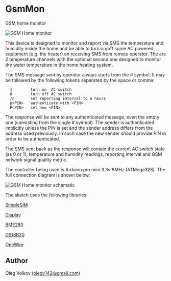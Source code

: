 # GsmMon
GSM home monitor

![GSM Home monitor](https://github.com/olegv142/GsmMon/blob/master/doc/GsmMon.jpg)

This device is designed to monitor and report via SMS the temperature and humidity inside the home
and be able to turn on/off some AC powered equipment (e.g. the heater) on receiving SMS from remote operator.
The are 2 temperature channels with the optional second one designed to monitor the water temperature in
the home heating system.

The SMS message sent by operator always starts from the # symbol.
It may be followed by the following tokens separated by the space or comma:
```
  1        turn on  AC switch
  0        turn off AC switch
  /n       set reporting interval to n hours
  p<PIN>   authenticate with <PIN>
  P<PIN>   set new <PIN>
```
The response will be sent to any authenticated message, even the empty one
(consisting from the single # symbol).
The sender is authenticated implicitly unless the PIN is set and the sender address differs
from the address used previously. In such case the new sender should provide PIN in order
to be authenticated.

The SMS sent back as the response will contain the current AC switch state (as 0 or 1),
temperature and humidity readings, reporting interval and GSM network signal quality metric.

The controller being used is Arduino pro mini 3.3v 8MHz (ATMega328). The full connection diagram is shown below:

![GSM Home monitor schematic](https://github.com/olegv142/GsmMon/blob/master/doc/GsmMon.png)

The sketch uses the following libraries:

[SimpleSIM](https://github.com/olegv142/SimpleSIM)

[Display](https://github.com/olegv142/Display)

[BME280](https://github.com/olegv142/BME280)

[DS18B20](https://github.com/olegv142/DS18B20)

[OneWire](https://github.com/olegv142/OneWire)

## Author

Oleg Volkov (olegv142@gmail.com)


